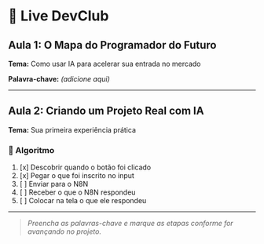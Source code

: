 # 🚀 Live DevClub

## Aula 1: O Mapa do Programador do Futuro

**Tema:** Como usar IA para acelerar sua entrada no mercado

**Palavra-chave:** _(adicione aqui)_

---

## Aula 2: Criando um Projeto Real com IA

**Tema:** Sua primeira experiência prática

### 📝 Algoritmo

1. [x] Descobrir quando o botão foi clicado
2. [x] Pegar o que foi inscrito no input
3. [ ] Enviar para o N8N
4. [ ] Receber o que o N8N respondeu
5. [ ] Colocar na tela o que ele respondeu

---

> _Preencha as palavras-chave e marque as etapas conforme for avançando no projeto._

